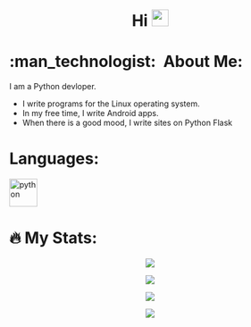 <h1 align="center">
  Hi
  <img src="https://media.giphy.com/media/hvRJCLFzcasrR4ia7z/giphy.gif" width="30px"/>
</h1>

<h1>:man_technologist: &nbsp;About Me:</h1>
<p>I am a Python devloper.</p>
<ul>
  <li>I write programs for the Linux operating system.</li>
  <li>In my free time, I write Android apps.</li>
  <li>When there is a good mood, I write sites on Python Flask</li>
</ul>

<h1>Languages:</h1>
<p>
  <img src="https://raw.githubusercontent.com/devicons/devicon/blob/master/icons/python/python-original.svg" title="python" alt="python" width="50" height="50"/>
</p>

<!--<img src="https://img.shields.io/badge/IMO messenger-blue?logo=instagram&logoColor=white&style=for-the-badge">-->

<h1>🔥 My Stats:</h1>
<div id="badges">
  <p align="center">
    <img src="https://gpvc.arturio.dev/DeanWinchester"/>
  </p>
  <p align="center">
    <img src="https://github-readme-stats.vercel.app/api?username=Winchester-Dean&show_icons=true&count_private=true"/>
  </p>
  <p align="center">
    <img src="http://github-readme-streak-stats.herokuapp.com?user=WinchesterDean&theme=dark&background=000000"/>
  </p>
  <p align="center">
    <img src="https://github-readme-stats.vercel.app/api/top-langs/?username=WinchesterDean&layout=compact&theme=vision-friendly-dark"/>
  </p>
</div>
